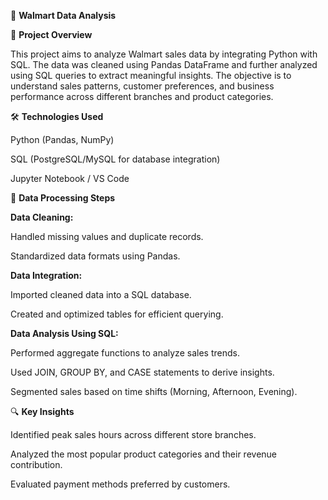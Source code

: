 🛒 **Walmart Data Analysis**


📌 **Project Overview**

This project aims to analyze Walmart sales data by integrating Python with SQL. The data was cleaned using Pandas DataFrame and further analyzed using SQL queries to extract meaningful insights. The objective is to understand sales patterns, customer preferences, and business performance across different branches and product categories.


🛠️ **Technologies Used**

Python (Pandas, NumPy)

SQL (PostgreSQL/MySQL for database integration)

Jupyter Notebook / VS Code


📂 **Data Processing Steps**

**Data Cleaning:**

Handled missing values and duplicate records.

Standardized data formats using Pandas.


**Data Integration:**

Imported cleaned data into a SQL database.

Created and optimized tables for efficient querying.

**Data Analysis Using SQL:**

Performed aggregate functions to analyze sales trends.

Used JOIN, GROUP BY, and CASE statements to derive insights.

Segmented sales based on time shifts (Morning, Afternoon, Evening).


🔍 **Key Insights**


Identified peak sales hours across different store branches.

Analyzed the most popular product categories and their revenue contribution.

Evaluated payment methods preferred by customers.

